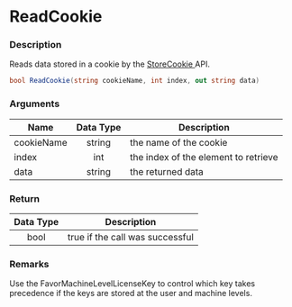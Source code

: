 # ReadCookie

### Description

Reads data stored in a cookie by the [StoreCookie ](storecookie.md)API.

```csharp
bool ReadCookie(string cookieName, int index, out string data)
```

### Arguments

| Name       | Data Type | Description                          |
| ---------- | :-------: | ------------------------------------ |
| cookieName |   string  | the name of the cookie               |
| index      |    int    | the index of the element to retrieve |
| data       |   string  | the returned data                    |

### Return

| Data Type | Description                     |
| :-------: | ------------------------------- |
|    bool   | true if the call was successful |

### Remarks

Use the FavorMachineLevelLicenseKey to control which key takes precedence if the keys are stored at the user and machine levels.
